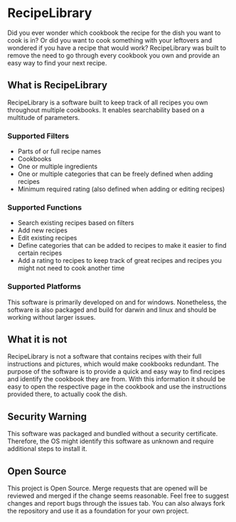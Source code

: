 # RecipeLibrary

Did you ever wonder which cookbook the recipe for the dish you want to cook is in?
Or did you want to cook something with your leftovers and wondered if you have a recipe that would work?
RecipeLibrary was built to remove the need to go through every cookbook you own and provide an easy way to find your next recipe.

## What is RecipeLibrary

RecipeLibrary is a software built to keep track of all recipes you own throughout multiple cookbooks.
It enables searchability based on a multitude of parameters.

### Supported Filters

- Parts of or full recipe names
- Cookbooks
- One or multiple ingredients
- One or multiple categories that can be freely defined when adding recipes
- Minimum required rating (also defined when adding or editing recipes)

### Supported Functions

- Search existing recipes based on filters
- Add new recipes
- Edit existing recipes
- Define categories that can be added to recipes to make it easier to find certain recipes
- Add a rating to recipes to keep track of great recipes and recipes you might not need to cook another time

### Supported Platforms

This software is primarily developed on and for windows.
Nonetheless, the software is also packaged and build for darwin and linux and should be working without larger issues.

## What it is not

RecipeLibrary is not a software that contains recipes with their full instructions and pictures, which would make cookbooks redundant.
The purpose of the software is to provide a quick and easy way to find recipes and identify the cookbook they are from.
With this information it should be easy to open the respective page in the cookbook and use the instructions provided there, to actually cook the dish.

## Security Warning

This software was packaged and bundled without a security certificate.
Therefore, the OS might identify this software as unknown and require additional steps to install it.

## Open Source

This project is Open Source.
Merge requests that are opened will be reviewed and merged if the change seems reasonable.
Feel free to suggest changes and report bugs through the issues tab.
You can also always fork the repository and use it as a foundation for your own project.
